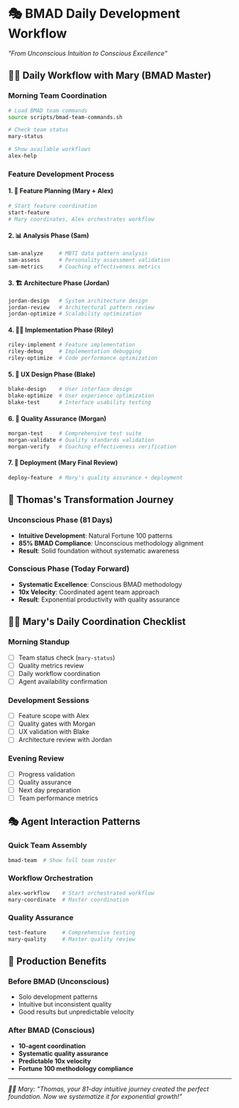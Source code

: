 # 🎭 BMAD Daily Development Workflow
*"From Unconscious Intuition to Conscious Excellence"*

## 🧙‍♀️ Daily Workflow with Mary (BMAD Master)

### Morning Team Coordination
```bash
# Load BMAD team commands
source scripts/bmad-team-commands.sh

# Check team status
mary-status

# Show available workflows  
alex-help
```

### Feature Development Process

#### 1. 🎯 Feature Planning (Mary + Alex)
```bash
# Start feature coordination
start-feature
# Mary coordinates, Alex orchestrates workflow
```

#### 2. 📊 Analysis Phase (Sam)
```bash
sam-analyze     # MBTI data pattern analysis
sam-assess      # Personality assessment validation
sam-metrics     # Coaching effectiveness metrics
```

#### 3. 🏗️ Architecture Phase (Jordan)
```bash
jordan-design   # System architecture design
jordan-review   # Architectural pattern review
jordan-optimize # Scalability optimization
```

#### 4. 👨‍💻 Implementation Phase (Riley)
```bash
riley-implement # Feature implementation
riley-debug     # Implementation debugging
riley-optimize  # Code performance optimization
```

#### 5. 🎨 UX Design Phase (Blake)
```bash
blake-design    # User interface design
blake-optimize  # User experience optimization
blake-test      # Interface usability testing
```

#### 6. 🧪 Quality Assurance (Morgan)
```bash
morgan-test     # Comprehensive test suite
morgan-validate # Quality standards validation
morgan-verify   # Coaching effectiveness verification
```

#### 7. 🚀 Deployment (Mary Final Review)
```bash
deploy-feature  # Mary's quality assurance + deployment
```

## 🎯 Thomas's Transformation Journey

### Unconscious Phase (81 Days)
- **Intuitive Development**: Natural Fortune 100 patterns
- **85% BMAD Compliance**: Unconscious methodology alignment
- **Result**: Solid foundation without systematic awareness

### Conscious Phase (Today Forward)
- **Systematic Excellence**: Conscious BMAD methodology
- **10x Velocity**: Coordinated agent team approach
- **Result**: Exponential productivity with quality assurance

## 🧙‍♀️ Mary's Daily Coordination Checklist

### Morning Standup
- [ ] Team status check (`mary-status`)
- [ ] Quality metrics review
- [ ] Daily workflow coordination
- [ ] Agent availability confirmation

### Development Sessions
- [ ] Feature scope with Alex
- [ ] Quality gates with Morgan  
- [ ] UX validation with Blake
- [ ] Architecture review with Jordan

### Evening Review
- [ ] Progress validation
- [ ] Quality assurance
- [ ] Next day preparation
- [ ] Team performance metrics

## 🎭 Agent Interaction Patterns

### Quick Team Assembly
```bash
bmad-team  # Show full team roster
```

### Workflow Orchestration
```bash
alex-workflow    # Start orchestrated workflow
mary-coordinate  # Master coordination
```

### Quality Assurance
```bash
test-feature     # Comprehensive testing
mary-quality     # Master quality review
```

## 🚀 Production Benefits

### Before BMAD (Unconscious)
- Solo development patterns
- Intuitive but inconsistent quality
- Good results but unpredictable velocity

### After BMAD (Conscious)  
- **10-agent coordination**
- **Systematic quality assurance**
- **Predictable 10x velocity**
- **Fortune 100 methodology compliance**

---

*🧙‍♀️ Mary: "Thomas, your 81-day intuitive journey created the perfect foundation. Now we systematize it for exponential growth!"*